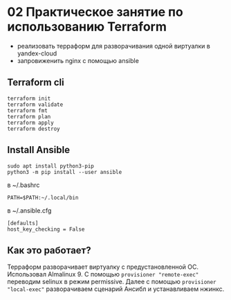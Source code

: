 # 02 Практическое занятие по использованию Terraform

- реализовать терраформ для разворачивания одной виртуалки в yandex-cloud
- запровиженить nginx с помощью ansible

## Terraform cli
```
terraform init
terraform validate
terraform fmt
terraform plan
terraform apply
terraform destroy
```

## Install Ansible
```
sudo apt install python3-pip
python3 -m pip install --user ansible
```
в ~/.bashrc
```
PATH=$PATH:~/.local/bin
```
в ~/.ansible.cfg
```
[defaults]
host_key_checking = False
```

## Как это работает?
Терраформ разворачивает виртуалку с предустановленной ОС. 
Использовал Almalinux 9. С помощью `provisioner "remote-exec"` переводим selinux в режим permissive. Далее с помощью `provisioner "local-exec"` разворачиваем сценарий Ансибл и устанавливаем нжинкс.